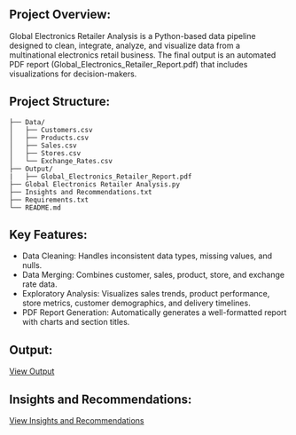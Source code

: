 ## Project Overview:
Global Electronics Retailer Analysis is a Python-based data pipeline designed to clean, integrate, analyze, and visualize data from a multinational electronics retail business. The final output is an automated PDF report (Global_Electronics_Retailer_Report.pdf) that includes visualizations for decision-makers.

## Project Structure:
```
├── Data/
│   ├── Customers.csv
│   ├── Products.csv
│   ├── Sales.csv
│   ├── Stores.csv
│   └── Exchange_Rates.csv
├── Output/
|   ├── Global_Electronics_Retailer_Report.pdf
├── Global Electronics Retailer Analysis.py
├── Insights and Recommendations.txt
├── Requirements.txt
└── README.md
```

## Key Features:
- Data Cleaning: Handles inconsistent data types, missing values, and nulls.
- Data Merging: Combines customer, sales, product, store, and exchange rate data.
- Exploratory Analysis: Visualizes sales trends, product performance, store metrics, customer demographics, and delivery timelines.
- PDF Report Generation: Automatically generates a well-formatted report with charts and section titles.

## Output:
[View Output](output/Global_Electronics_Retailer_Report.pdf)


## Insights and Recommendations:
[View Insights and Recommendations](Insights_and_Recommendations.txt)

